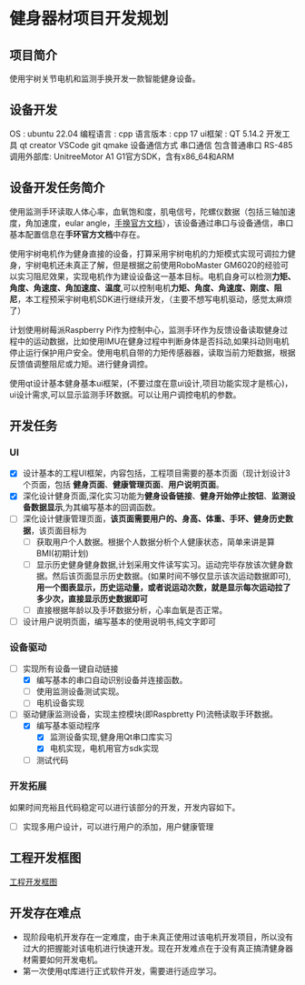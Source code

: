 # 健身器材项目开发规划

## 项目简介

使用宇树关节电机和监测手换开发一款智能健身设备。

## 设备开发  

OS : ubuntu 22.04
编程语言 : cpp
语言版本 : cpp 17
ui框架 : QT 5.14.2
开发工具 qt creator VSCode git qmake
设备通信方式 串口通信 包含普通串口 RS-485
调用外部库: UnitreeMotor A1 G1官方SDK，含有x86_64和ARM

## 设备开发任务简介

使用监测手环读取人体心率，血氧饱和度，肌电信号，陀螺仪数据（包括三轴加速度，角加速度，eular angle，[手换官方文档](https://sichiray-tech.yuque.com/dm0eyv/chanpin/tisx58x4wb8fuu75)），该设备通过串口与设备通信，串口基本配置信息在**手环官方文档**中存在。

使用宇树电机作为健身直接的设备，打算采用宇树电机的力矩模式实现可调拉力健身，宇树电机还未真正了解，但是根据之前使用RoboMaster GM6020的经验可以实习阻尼效果，实现电机作为建设设备这一基本目标。电机自身可以检测**力矩、角度、角速度、角加速度、温度**,可以控制电机**力矩、角度、角速度、刚度、阻尼**，本工程预采宇树电机SDK进行继续开发，（主要不想写电机驱动，感觉太麻烦了）

计划使用树莓派Raspberry Pi作为控制中心，监测手环作为反馈设备读取健身过程中的运动数据，比如使用IMU在健身过程中判断身体是否抖动,如果抖动则电机停止运行保护用户安全。使用电机自带的力矩传感器器，读取当前力矩数据，根据反馈值调整阻尼或力矩。进行健身调控。

使用qt设计基本健身基本ui框架，(不要过度在意ui设计,项目功能实现才是核心)，ui设计需求,可以显示监测手环数据。可以让用户调控电机的参数。

## 开发任务

### UI

- [x] 设计基本的工程UI框架，内容包括，工程项目需要的基本页面（现计划设计3个页面，包括 **健身页面**、**健康管理页面**、**用户说明页面**。
- [x] 深化设计健身页面,深化实习功能为**健身设备链接**、**健身开始停止按钮**、**监测设备数据显示**,为其编写基本的回调函数。
- [ ] 深化设计健康管理页面，**该页面需要用户的、身高、体重、手环、健身历史数据**，该页面目标为
  - [ ] 获取用户个人数据。根据个人数据分析个人健康状态，简单来讲是算BMI(初期计划)
  - [ ] 显示历史健身健身数据,计划采用文件读写实习。运动完毕存放该次健身数据。然后该页面显示历史数据。(如果时间不够仅显示该次运动数据即可),**用一个图表显示，历史运动量，或者说运动次数，就是显示每次运动拉了多少次，直接显示历史数据即可**
  - [ ] 直接根据年龄以及手环数据分析，心率血氧是否正常。
- [ ] 设计用户说明页面，编写基本的使用说明书,纯文字即可

### 设备驱动

- [ ] 实现所有设备一键自动链接
  - [x] 编写基本的串口自动识别设备并连接函数。
  - [ ] 使用监测设备测试实现。
  - [ ] 电机设备实现

- [ ] 驱动健康监测设备，实现主控模块(即Raspbretty PI)流畅读取手环数据。
  - [x] 编写基本驱动程序
    - [x] 监测设备实现,健身用Qt串口库实习
    - [x] 电机实现，电机用官方sdk实现
  - [ ] 测试代码

### 开发拓展

如果时间充裕且代码稳定可以进行该部分的开发，开发内容如下。

- [ ] 实现多用户设计，可以进行用户的添加，用户健康管理

## 工程开发框图

[工程开发框图](./developer.drawio)

## 开发存在难点

- 现阶段电机开发存在一定难度，由于未真正使用过该电机开发项目，所以没有过大的把握能对该电机进行快速开发。现在开发难点在于没有真正搞清健身器材需要如何开发电机。
- 第一次使用qt库进行正式软件开发，需要进行适应学习。
